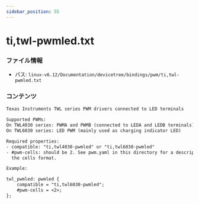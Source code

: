 ```yaml
---
sidebar_position: 55
---
```

# ti,twl-pwmled.txt

### ファイル情報

- パス: `linux-v6.12/Documentation/devicetree/bindings/pwm/ti,twl-pwmled.txt`

### コンテンツ

```txt
Texas Instruments TWL series PWM drivers connected to LED terminals

Supported PWMs:
On TWL4030 series: PWMA and PWMB (connected to LEDA and LEDB terminals)
On TWL6030 series: LED PWM (mainly used as charging indicator LED)

Required properties:
- compatible: "ti,twl4030-pwmled" or "ti,twl6030-pwmled"
- #pwm-cells: should be 2. See pwm.yaml in this directory for a description of
  the cells format.

Example:

twl_pwmled: pwmled {
	compatible = "ti,twl6030-pwmled";
	#pwm-cells = <2>;
};

```
